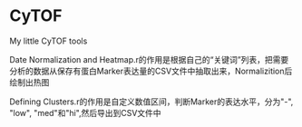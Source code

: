 # CyTOF
<p>My little CyTOF tools</p>
<p>Date Normalization and Heatmap.r的作用是根据自己的“关键词”列表，把需要分析的数据从保存有蛋白Marker表达量的CSV文件中抽取出来，Normalizition后绘制出热图</p>
<p>Defining Clusters.r的作用是自定义数值区间，判断Marker的表达水平，分为"-", "low", "med"和"hi",然后导出到CSV文件中</p>
